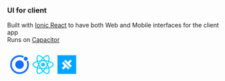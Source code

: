 ### UI for client

Built with [Ionic React](https://ionicframework.com/react) to have both Web and Mobile interfaces for the client app <br>
Runs on [Capacitor](https://capacitorjs.com) <br>

<img src="/public/assets/logo/ionic-react-capacitor.webp" height="70" />